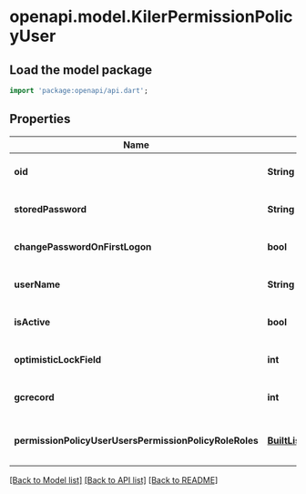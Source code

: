 # openapi.model.KilerPermissionPolicyUser

## Load the model package
```dart
import 'package:openapi/api.dart';
```

## Properties
Name | Type | Description | Notes
------------ | ------------- | ------------- | -------------
**oid** | **String** |  | [optional] [default to null]
**storedPassword** | **String** |  | [optional] [default to null]
**changePasswordOnFirstLogon** | **bool** |  | [optional] [default to null]
**userName** | **String** |  | [optional] [default to null]
**isActive** | **bool** |  | [optional] [default to null]
**optimisticLockField** | **int** |  | [optional] [default to null]
**gcrecord** | **int** |  | [optional] [default to null]
**permissionPolicyUserUsersPermissionPolicyRoleRoles** | [**BuiltList&lt;KilerPermissionPolicyUserUsersPermissionPolicyRoleRoles&gt;**](KilerPermissionPolicyUserUsersPermissionPolicyRoleRoles.md) |  | [optional] [default to const []]

[[Back to Model list]](../README.md#documentation-for-models) [[Back to API list]](../README.md#documentation-for-api-endpoints) [[Back to README]](../README.md)


